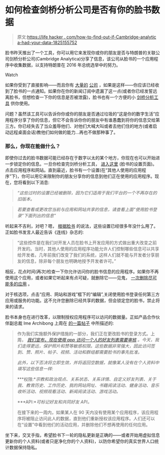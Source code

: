 # 如何检查剑桥分析公司是否有你的脸书数据

> 原文:[https://life hacker . com/how-to-find-out-if-Cambridge-analytic a-had-your-data-1825155752](https://lifehacker.com/how-to-find-out-if-cambridge-analytica-had-your-data-1825155752)

脸书昨天推出了一个工具，你可以用它来发现你或你的朋友是否与特朗普的关联公司剑桥分析公司(Cambridge Analytica)分享了信息，该公司从脸书的一个应用程序中收集数据，以支持特朗普在 2016 年总统选举中的努力。

Watch

如果你受到了直接影响——而且你有 [大量的](https://www.wired.com/story/facebook-exposed-87-million-users-to-cambridge-analytica/) [公司](https://www.wired.com/story/facebook-exposed-87-million-users-to-cambridge-analytica/) ，如果是这样——你应该已经收到了脸书的一点通知。如果你在你的新闻订阅中遗漏了这一点(或者你已经发誓远离脸书，但想检查一下你的信息是否被泄露)，脸书也有一个方便的小 [剑桥分析工具](https://www.facebook.com/help/1873665312923476) 供你使用。

问题？虽然该工具可以告诉你你或你的朋友是否通过垃圾的“这是你的数字生活”应用程序分享了你的信息，但它不会告诉你你的朋友中有谁愚蠢到将你的信息交给第三方。你已经失去了当众羞辱他们、对他们大喊大叫或者去他们住的地方(或者启动远程桌面会话)教他们如何做的能力...再也不做那种事了。

### 那么，你现在能做什么？

即使你过去的脸书数据可能已经存在于数字以太的某个地方，你现在也可以开始进一步锁定你的信息。一旦你检查完剑桥分析工具， [进入这里](https://www.facebook.com/settings) (脸书的设置页面)。点击应用程序和网站。直到最近，脸书有一个设置(在“其他人使用的应用程序”下)，你可以用它来限制你的朋友分享你的信息到他们正在使用的应用程序。现在，您将看到以下消息:

> *“这些过时的设置已经被删除，因为它们适用于我们平台的一个不再存在的旧版本。*

> *若要查看或更改您当前与应用和网站共享的信息，请查看上面“使用脸书登录”下面列出的信息"*

听起来不吉利，对吧？嗯， [根据脸书](https://www.wired.com/story/facebook-privacy-setting-doesnt-do-anything/) 的说法，这些设置已经很多年没什么用了。正如脸书发言人最近告诉《连线》杂志的:

> “这些控件是在我们对开发人员在脸书上开发应用的方式做出重大改变之前开发的。当时，其他人使用的应用程序功能允许人们控制哪些信息可以共享给开发者。几年前我们改变了我们的系统，这样人们就不能与开发者分享朋友的信息，除非每个朋友也明确地授予开发者许可。”

相反，花点时间(再次)检查一下你允许访问你的脸书信息的应用程序。如果你不再使用这个应用，或者如果它听起来有点可疑，就删除它——见鬼， [一次删除尽可能多的应用](https://lifehacker.com/facebook-finally-lets-you-bulk-delete-apps-and-website-1824286409#_ga=2.146159924.1872587740.1523366086-2116083491.1521480580) 。

对于核选项，点击“应用、网站和游戏”框下的“编辑”,关闭使用脸书登录任何第三方应用或服务的功能。这不允许您删除已经共享的数据，但会锁定您的脸书，禁止将来的请求。

脸书本身也在进行改革，以限制授权应用程序可以访问的数据量。正如产品合作伙伴副总裁 Ime Archibong 上周在 [的一篇帖子](https://developers.facebook.com/blog/post/2018/04/04/facebook-api-platform-product-changes/) 中所描述的:

> 作为我们实施额外保护措施的一部分，我们正在更改脸书的登录方式。上周， [*我们宣布，现在使用 app 访问一个人的好友列表需要审核*](https://developers.facebook.com/blog/post/2018/03/26/facebook-platform-changes/) *。今天，我们走得更远，保护照片和赞等敏感权限。这些数据非常强大，因此访问签到、赞、照片、帖子、视频、活动和群组都需要脸书的事先批准。*
> 
> *此外，以下否决将立即生效，并将返回空数据，就像某人没有在个人资料中填写这些信息一样:*
> 
> ***权限:**宗教和政治观点、关系状态、关系详情、自定义好友列表、关于我、教育历史、工作历史、我的网站网址、书籍阅读活动、健身活动、音乐收听活动、视频观看活动、新闻阅读活动、游戏活动。*
> 
> ***API:**可标记好友和共同好友 API。*
> 
> 在接下来的一周内，如果某人在 90 天内没有使用某个应用程序，该应用程序将被阻止访问此人的数据，直到他们重新授权该应用程序。人们还可以在“设置”中看到他们的活动应用，并删除他们不想再使用的任何应用。

坐下来，交叉手指，希望脸书下一轮的隐私更新是正确的——或者开始用虚拟信息更新你的个人资料(或者只是净化你的个人资料)，以防你希望你的真实世界人口统计数据保持隐私。
